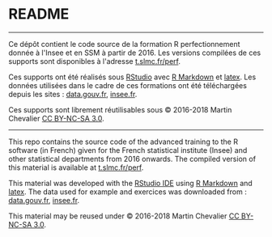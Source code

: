 # README

------------

Ce dépôt contient le code source de la formation R perfectionnement donnée à l'Insee et en SSM à partir de 2016. Les versions compilées de ces supports sont disponibles à l'adresse [t.slmc.fr/perf](http://t.slmc.fr/perf).

Ces supports ont été réalisés sous [RStudio](https://www.rstudio.com/) avec [R Markdown](https://rmarkdown.rstudio.com/) et [latex](https://www.latex-project.org/). Les données utilisées dans le cadre de ces formations ont été téléchargées depuis les sites : [data.gouv.fr](http://data.gouv.fr), [insee.fr](http://insee.fr).

Ces supports sont librement réutilisables sous &copy; 2016-2018 Martin Chevalier [CC BY-NC-SA 3.0](https://creativecommons.org/licenses/by-nc-sa/3.0/fr). 

------------

This repo contains the source code of the advanced training to the R software (in French) given for the French statistical institute (Insee) and other statistical departments from 2016 onwards. The compiled version of this material is available at [t.slmc.fr/perf](http://t.slmc.fr/perf).

This material was developed with the [RStudio IDE](https://www.rstudio.com/) using [R Markdown](https://rmarkdown.rstudio.com/) and [latex](https://www.latex-project.org/). The data used for example and exercices was downloaded from : [data.gouv.fr](http://data.gouv.fr), [insee.fr](http://insee.fr).

This material may be reused under &copy; 2016-2018 Martin Chevalier [CC BY-NC-SA 3.0](https://creativecommons.org/licenses/by-nc-sa/3.0).